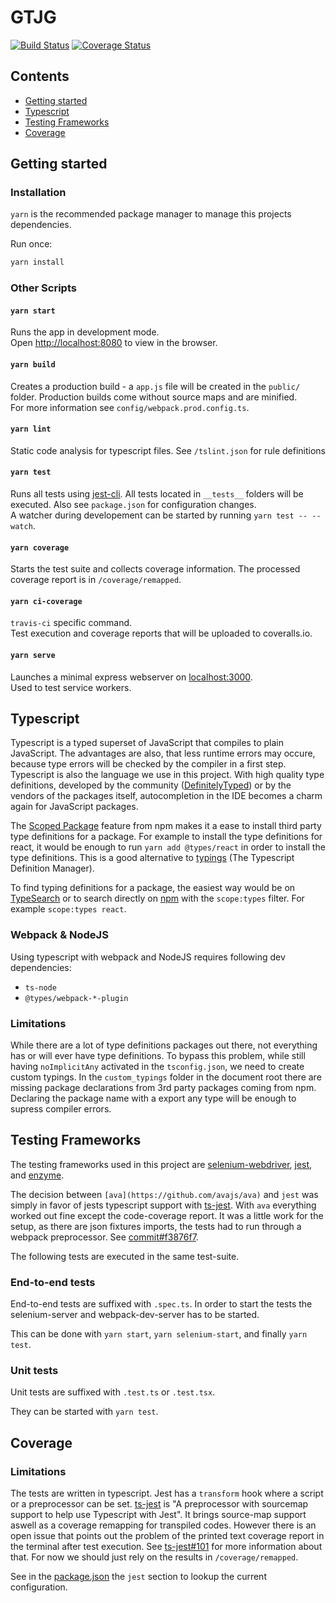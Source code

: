 # GTJG

[![Build Status](https://travis-ci.org/hschaeidt/gtjg.svg?branch=master)](https://travis-ci.org/hschaeidt/gtjg)
[![Coverage Status](https://coveralls.io/repos/github/hschaeidt/gtjg/badge.svg?branch=master)](https://coveralls.io/github/hschaeidt/gtjg?branch=master)


## Contents

* [Getting started](#getting-started)
* [Typescript](#typescript)
* [Testing Frameworks](#testing-frameworks)
* [Coverage](#coverage)


## Getting started

### Installation

`yarn` is the recommended package manager to manage this projects dependencies.

Run once:

```bash
yarn install
```

### Other Scripts

#### `yarn start`

Runs the app in development mode.<br />
Open [http://localhost:8080](http://localhost:8080) to view in the browser.

#### `yarn build`

Creates a production build - a `app.js` file will be created in the `public/` folder. Production builds come without
 source maps and are minified.<br />
For more information see `config/webpack.prod.config.ts`.

#### `yarn lint`

Static code analysis for typescript files. See `/tslint.json` for rule definitions

#### `yarn test`

Runs all tests using [jest-cli](https://facebook.github.io/jest/). All tests located in `__tests__` folders will be
 executed. Also see `package.json` for configuration changes.<br />
A watcher during developement can be started by running `yarn test -- --watch`.

#### `yarn coverage`

Starts the test suite and collects coverage information. The processed coverage report is in `/coverage/remapped`.

#### `yarn ci-coverage`

`travis-ci` specific command.<br />
Test execution and coverage reports that will be uploaded to coveralls.io.

#### `yarn serve`

Launches a minimal express webserver on [localhost:3000](http://localhost:3000).<br />
Used to test service workers.

## Typescript

Typescript is a typed superset of JavaScript that compiles to plain JavaScript. The advantages are also, that less
 runtime errors may occure, because type errors will be checked by the compiler in a first step. Typescript is also the
 language we use in this project. With high quality type definitions, developed by the community
 ([DefinitelyTyped](https://github.com/DefinitelyTyped/DefinitelyTyped)) or by the vendors of the packages itself,
 autocompletion in the IDE becomes a charm again for JavaScript packages.
 
The [Scoped Package](https://docs.npmjs.com/misc/scope) feature from npm makes it a ease to install third party type
 definitions for a package. For example to install the type definitions for react, it would be enough to run
 `yarn add @types/react` in order to install the type definitions. This is a good alternative to
 [typings](https://github.com/typings/typings) (The Typescript Definition Manager).
 
To find typing definitions for a package, the easiest way would be on 
 [TypeSearch](https://microsoft.github.io/TypeSearch/) or to search directly on [npm](https://www.npmjs.com/) with the
 `scope:types` filter. For example `scope:types react`.
 
### Webpack & NodeJS

Using typescript with webpack and NodeJS requires following dev dependencies:

* `ts-node`
* `@types/webpack-*-plugin`
 
### Limitations

While there are a lot of type definitions packages out there, not everything has or will ever have type definitions. To
 bypass this problem, while still having `noImplicitAny` activated in the `tsconfig.json`, we need to create custom
 typings. In the `custom_typings` folder in the document root there are missing package declarations from 3rd party
 packages coming from npm. Declaring the package name with a export any type will be enough to supress compiler errors.

## Testing Frameworks

The testing frameworks used in this project are [selenium-webdriver](https://www.npmjs.com/package/selenium-webdriver),
 [jest](https://facebook.github.io/jest/), and [enzyme](https://github.com/airbnb/enzyme).

The decision between `[ava](https://github.com/avajs/ava)` and `jest` was simply in favor of jests typescript support
 with [ts-jest](https://github.com/kulshekhar/ts-jest). With `ava` everything worked out fine except the code-coverage
 report. It was a little work for the setup, as there are json fixtures imports, the tests had to run through a webpack
 preprocessor. See [commit#f3876f7](https://github.com/hschaeidt/gtjg/commit/f3876f7eea24e7aa9aff89733901236b0b26ceed).

The following tests are executed in the same test-suite.

### End-to-end tests

End-to-end tests are suffixed with `.spec.ts`. In order to start the tests the selenium-server and webpack-dev-server
 has to be started.

This can be done with `yarn start`, `yarn selenium-start`, and finally `yarn test`.

### Unit tests

Unit tests are suffixed with `.test.ts` or `.test.tsx`.

They can be started with `yarn test`.

## Coverage

### Limitations

The tests are written in typescript. Jest has a `transform` hook where a script or a preprocessor can be set.
 [ts-jest](https://github.com/kulshekhar/ts-jest) is "A preprocessor with sourcemap support to help use Typescript with
 Jest". It brings source-map support aswell as a coverage remapping for transpiled codes. However there is an open issue
 that points out the problem of the printed text coverage report in the terminal after test execution. See
 [ts-jest#101](https://github.com/kulshekhar/ts-jest/issues/101) for more information about that. For now we should just
 rely on the results in `/coverage/remapped`.

See in the [package.json](https://github.com/hschaeidt/gtjg/blob/master/package.json) the `jest` section to lookup
 the current configuration.
